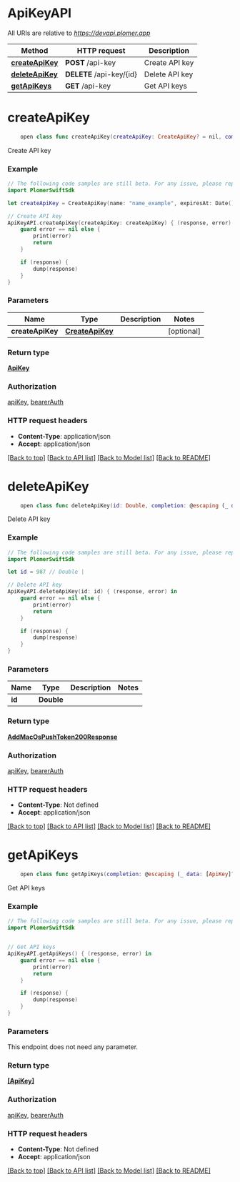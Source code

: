 # ApiKeyAPI

All URIs are relative to *https://devapi.plomer.app*

Method | HTTP request | Description
------------- | ------------- | -------------
[**createApiKey**](ApiKeyAPI.md#createapikey) | **POST** /api-key | Create API key
[**deleteApiKey**](ApiKeyAPI.md#deleteapikey) | **DELETE** /api-key/{id} | Delete API key
[**getApiKeys**](ApiKeyAPI.md#getapikeys) | **GET** /api-key | Get API keys


# **createApiKey**
```swift
    open class func createApiKey(createApiKey: CreateApiKey? = nil, completion: @escaping (_ data: ApiKey?, _ error: Error?) -> Void)
```

Create API key

### Example
```swift
// The following code samples are still beta. For any issue, please report via http://github.com/OpenAPITools/openapi-generator/issues/new
import PlomerSwiftSdk

let createApiKey = CreateApiKey(name: "name_example", expiresAt: Date()) // CreateApiKey |  (optional)

// Create API key
ApiKeyAPI.createApiKey(createApiKey: createApiKey) { (response, error) in
    guard error == nil else {
        print(error)
        return
    }

    if (response) {
        dump(response)
    }
}
```

### Parameters

Name | Type | Description  | Notes
------------- | ------------- | ------------- | -------------
 **createApiKey** | [**CreateApiKey**](CreateApiKey.md) |  | [optional] 

### Return type

[**ApiKey**](ApiKey.md)

### Authorization

[apiKey](../README.md#apiKey), [bearerAuth](../README.md#bearerAuth)

### HTTP request headers

 - **Content-Type**: application/json
 - **Accept**: application/json

[[Back to top]](#) [[Back to API list]](../README.md#documentation-for-api-endpoints) [[Back to Model list]](../README.md#documentation-for-models) [[Back to README]](../README.md)

# **deleteApiKey**
```swift
    open class func deleteApiKey(id: Double, completion: @escaping (_ data: AddMacOsPushToken200Response?, _ error: Error?) -> Void)
```

Delete API key

### Example
```swift
// The following code samples are still beta. For any issue, please report via http://github.com/OpenAPITools/openapi-generator/issues/new
import PlomerSwiftSdk

let id = 987 // Double | 

// Delete API key
ApiKeyAPI.deleteApiKey(id: id) { (response, error) in
    guard error == nil else {
        print(error)
        return
    }

    if (response) {
        dump(response)
    }
}
```

### Parameters

Name | Type | Description  | Notes
------------- | ------------- | ------------- | -------------
 **id** | **Double** |  | 

### Return type

[**AddMacOsPushToken200Response**](AddMacOsPushToken200Response.md)

### Authorization

[apiKey](../README.md#apiKey), [bearerAuth](../README.md#bearerAuth)

### HTTP request headers

 - **Content-Type**: Not defined
 - **Accept**: application/json

[[Back to top]](#) [[Back to API list]](../README.md#documentation-for-api-endpoints) [[Back to Model list]](../README.md#documentation-for-models) [[Back to README]](../README.md)

# **getApiKeys**
```swift
    open class func getApiKeys(completion: @escaping (_ data: [ApiKey]?, _ error: Error?) -> Void)
```

Get API keys

### Example
```swift
// The following code samples are still beta. For any issue, please report via http://github.com/OpenAPITools/openapi-generator/issues/new
import PlomerSwiftSdk


// Get API keys
ApiKeyAPI.getApiKeys() { (response, error) in
    guard error == nil else {
        print(error)
        return
    }

    if (response) {
        dump(response)
    }
}
```

### Parameters
This endpoint does not need any parameter.

### Return type

[**[ApiKey]**](ApiKey.md)

### Authorization

[apiKey](../README.md#apiKey), [bearerAuth](../README.md#bearerAuth)

### HTTP request headers

 - **Content-Type**: Not defined
 - **Accept**: application/json

[[Back to top]](#) [[Back to API list]](../README.md#documentation-for-api-endpoints) [[Back to Model list]](../README.md#documentation-for-models) [[Back to README]](../README.md)

